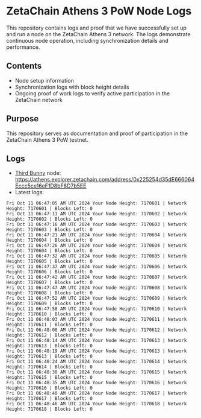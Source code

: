 # ZetaChain Athens 3 PoW Node Logs
This repository contains logs and proof that we have successfully set up and run a node on the ZetaChain Athens 3 network. The logs demonstrate continuous node operation, including synchronization details and performance.

## Contents
- Node setup information
- Synchronization logs with block height details
- Ongoing proof of work logs to verify active participation in the ZetaChain network

## Purpose
This repository serves as documentation and proof of participation in the ZetaChain Athens 3 PoW testnet.

## Logs

- [Third Bunny](https://thirdbunny.xyz/) node: https://athens.explorer.zetachain.com/address/0x225254d35dE666064Eccc5ce16eF1D8bF8D7b5EE
- Latest logs:
```
Fri Oct 11 06:47:05 AM UTC 2024 Your Node Height: 7170601 | Network Height: 7170601 | Blocks Left: 0
Fri Oct 11 06:47:11 AM UTC 2024 Your Node Height: 7170602 | Network Height: 7170602 | Blocks Left: 0
Fri Oct 11 06:47:16 AM UTC 2024 Your Node Height: 7170603 | Network Height: 7170603 | Blocks Left: 0
Fri Oct 11 06:47:21 AM UTC 2024 Your Node Height: 7170604 | Network Height: 7170604 | Blocks Left: 0
Fri Oct 11 06:47:26 AM UTC 2024 Your Node Height: 7170604 | Network Height: 7170604 | Blocks Left: 0
Fri Oct 11 06:47:32 AM UTC 2024 Your Node Height: 7170605 | Network Height: 7170605 | Blocks Left: 0
Fri Oct 11 06:47:37 AM UTC 2024 Your Node Height: 7170606 | Network Height: 7170606 | Blocks Left: 0
Fri Oct 11 06:47:42 AM UTC 2024 Your Node Height: 7170607 | Network Height: 7170607 | Blocks Left: 0
Fri Oct 11 06:47:47 AM UTC 2024 Your Node Height: 7170608 | Network Height: 7170608 | Blocks Left: 0
Fri Oct 11 06:47:52 AM UTC 2024 Your Node Height: 7170609 | Network Height: 7170609 | Blocks Left: 0
Fri Oct 11 06:47:58 AM UTC 2024 Your Node Height: 7170610 | Network Height: 7170610 | Blocks Left: 0
Fri Oct 11 06:48:03 AM UTC 2024 Your Node Height: 7170611 | Network Height: 7170611 | Blocks Left: 0
Fri Oct 11 06:48:08 AM UTC 2024 Your Node Height: 7170612 | Network Height: 7170612 | Blocks Left: 0
Fri Oct 11 06:48:14 AM UTC 2024 Your Node Height: 7170613 | Network Height: 7170613 | Blocks Left: 0
Fri Oct 11 06:48:19 AM UTC 2024 Your Node Height: 7170613 | Network Height: 7170613 | Blocks Left: 0
Fri Oct 11 06:48:24 AM UTC 2024 Your Node Height: 7170614 | Network Height: 7170614 | Blocks Left: 0
Fri Oct 11 06:48:30 AM UTC 2024 Your Node Height: 7170615 | Network Height: 7170615 | Blocks Left: 0
Fri Oct 11 06:48:35 AM UTC 2024 Your Node Height: 7170616 | Network Height: 7170616 | Blocks Left: 0
Fri Oct 11 06:48:40 AM UTC 2024 Your Node Height: 7170617 | Network Height: 7170617 | Blocks Left: 0
Fri Oct 11 06:48:46 AM UTC 2024 Your Node Height: 7170618 | Network Height: 7170618 | Blocks Left: 0
```
